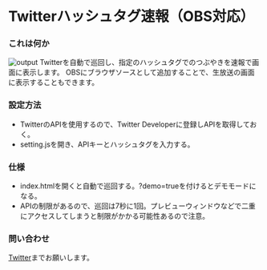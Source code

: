 # Twitterハッシュタグ速報（OBS対応）

### これは何か
![output](https://user-images.githubusercontent.com/41167277/83230159-3c90b580-a1c4-11ea-8564-c69cb0d0ddcd.gif)
Twitterを自動で巡回し、指定のハッシュタグでのつぶやきを速報で画面に表示します。
OBSにブラウザソースとして追加することで、生放送の画面に表示することもできます。

### 設定方法
* TwitterのAPIを使用するので、Twitter Developerに登録しAPIを取得しておく。
* setting.jsを開き、APIキーとハッシュタグを入力する。

### 仕様
* index.htmlを開くと自動で巡回する。?demo=trueを付けるとデモモードになる。
* APIの制限があるので、巡回は7秒に1回。プレビューウィンドウなどで二重にアクセスしてしまうと制限がかかる可能性あるので注意。

### 問い合わせ
[Twitter](https://twitter.com/jintokai)までお願いします。